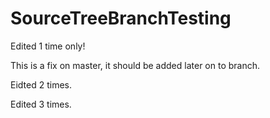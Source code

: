 # SourceTreeBranchTesting

Edited 1 time only!

This is a fix on master, it should be added later on to branch.

Eidted 2 times.

Edited 3 times.
